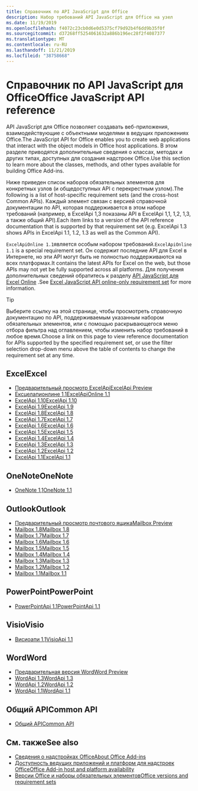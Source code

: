 ```yaml
---
title: Справочник по API JavaScript для Office
description: Набор требований API JavaScript для Office на узел
ms.date: 11/19/2019
ms.openlocfilehash: f4072c23cb0d6e0d5375cf79d92b4f6dd9b35f0f
ms.sourcegitcommit: d37268ff5254061632a886b196ec28f2f4087377
ms.translationtype: MT
ms.contentlocale: ru-RU
ms.lasthandoff: 11/21/2019
ms.locfileid: "38758668"
---
```

# <a name="office-javascript-api-reference"></a><span data-ttu-id="38e9c-103">Справочник по API JavaScript для Office</span><span class="sxs-lookup"><span data-stu-id="38e9c-103">Office JavaScript API reference</span></span>

<span data-ttu-id="38e9c-104">API JavaScript для Office позволяет создавать веб-приложения, взаимодействующие с объектными моделями в ведущих приложениях Office.</span><span class="sxs-lookup"><span data-stu-id="38e9c-104">The JavaScript API for Office enables you to create web applications that interact with the object models in Office host applications.</span></span> <span data-ttu-id="38e9c-105">В этом разделе приводятся дополнительные сведения о классах, методах и других типах, доступных для создания надстроек Office.</span><span class="sxs-lookup"><span data-stu-id="38e9c-105">Use this section to learn more about the classes, methods, and other types available for building Office Add-ins.</span></span>

<span data-ttu-id="38e9c-106">Ниже приведен список наборов обязательных элементов для конкретных узлов (и общедоступных API с перекрестным узлом).</span><span class="sxs-lookup"><span data-stu-id="38e9c-106">The following is a list of host-specific requirement sets (and the cross-host Common APIs).</span></span> <span data-ttu-id="38e9c-107">Каждый элемент связан с версией справочной документации по API, которая поддерживается в этом наборе требований (например, в ExcelApi 1,3 показаны API в ExcelApi 1,1, 1,2, 1,3, а также общий API).</span><span class="sxs-lookup"><span data-stu-id="38e9c-107">Each item links to a version of the API reference documentation that is supported by that requirement set (e.g. ExcelApi 1.3 shows APIs in ExcelApi 1.1, 1.2, 1.3 as well as the Common API).</span></span>

<span data-ttu-id="38e9c-108">`ExcelApiOnline 1.1`является особым набором требований.</span><span class="sxs-lookup"><span data-stu-id="38e9c-108">`ExcelApiOnline 1.1` is a special requirement set.</span></span> <span data-ttu-id="38e9c-109">Он содержит последние API для Excel в Интернете, но эти API могут быть не полностью поддерживаются на всех платформах.</span><span class="sxs-lookup"><span data-stu-id="38e9c-109">It contains the latest APIs for Excel on the web, but those APIs may not yet be fully supported across all platforms.</span></span> <span data-ttu-id="38e9c-110">Для получения дополнительных сведений обратитесь к разделу [API JavaScript для Excel Online](/office/dev/add-ins/reference/requirement-sets/excel-api-online-requirement-set) .</span><span class="sxs-lookup"><span data-stu-id="38e9c-110">See [Excel JavaScript API online-only requirement set](/office/dev/add-ins/reference/requirement-sets/excel-api-online-requirement-set) for more information.</span></span>

> [!TIP]
> <span data-ttu-id="38e9c-111">Выберите ссылку на этой странице, чтобы просмотреть справочную документацию по API, поддерживаемым указанным набором обязательных элементов, или с помощью раскрывающегося меню отбора фильтра над оглавлением, чтобы изменить набор требований в любое время.</span><span class="sxs-lookup"><span data-stu-id="38e9c-111">Choose a link on this page to view reference documentation for APIs supported by the specified requirement set, or use the filter selection drop-down menu above the table of contents to change the requirement set at any time.</span></span>

## <a name="excel"></a><span data-ttu-id="38e9c-112">Excel</span><span class="sxs-lookup"><span data-stu-id="38e9c-112">Excel</span></span>

- [<span data-ttu-id="38e9c-113">Предварительный просмотр ExcelApi</span><span class="sxs-lookup"><span data-stu-id="38e9c-113">ExcelApi Preview</span></span>](/javascript/api/excel?view=excel-js-preview)
- [<span data-ttu-id="38e9c-114">Ексцелапионлине 1,1</span><span class="sxs-lookup"><span data-stu-id="38e9c-114">ExcelApiOnline 1.1</span></span>](/javascript/api/excel?view=excel-js-online)
- [<span data-ttu-id="38e9c-115">ExcelApi 1.10</span><span class="sxs-lookup"><span data-stu-id="38e9c-115">ExcelApi 1.10</span></span>](/javascript/api/excel?view=excel-js-1.10)
- [<span data-ttu-id="38e9c-116">ExcelApi 1.9</span><span class="sxs-lookup"><span data-stu-id="38e9c-116">ExcelApi 1.9</span></span>](/javascript/api/excel?view=excel-js-1.9)
- [<span data-ttu-id="38e9c-117">ExcelApi 1.8</span><span class="sxs-lookup"><span data-stu-id="38e9c-117">ExcelApi 1.8</span></span>](/javascript/api/excel?view=excel-js-1.8)
- [<span data-ttu-id="38e9c-118">ExcelApi 1.7</span><span class="sxs-lookup"><span data-stu-id="38e9c-118">ExcelApi 1.7</span></span>](/javascript/api/excel?view=excel-js-1.7)
- [<span data-ttu-id="38e9c-119">ExcelApi 1.6</span><span class="sxs-lookup"><span data-stu-id="38e9c-119">ExcelApi 1.6</span></span>](/javascript/api/excel?view=excel-js-1.6)
- [<span data-ttu-id="38e9c-120">ExcelApi 1.5</span><span class="sxs-lookup"><span data-stu-id="38e9c-120">ExcelApi 1.5</span></span>](/javascript/api/excel?view=excel-js-1.5)
- [<span data-ttu-id="38e9c-121">ExcelApi 1.4</span><span class="sxs-lookup"><span data-stu-id="38e9c-121">ExcelApi 1.4</span></span>](/javascript/api/excel?view=excel-js-1.4)
- [<span data-ttu-id="38e9c-122">ExcelApi 1.3</span><span class="sxs-lookup"><span data-stu-id="38e9c-122">ExcelApi 1.3</span></span>](/javascript/api/excel?view=excel-js-1.3)
- [<span data-ttu-id="38e9c-123">ExcelApi 1.2</span><span class="sxs-lookup"><span data-stu-id="38e9c-123">ExcelApi 1.2</span></span>](/javascript/api/excel?view=excel-js-1.2)
- [<span data-ttu-id="38e9c-124">ExcelApi 1.1</span><span class="sxs-lookup"><span data-stu-id="38e9c-124">ExcelApi 1.1</span></span>](/javascript/api/excel?view=excel-js-1.1)

## <a name="onenote"></a><span data-ttu-id="38e9c-125">OneNote</span><span class="sxs-lookup"><span data-stu-id="38e9c-125">OneNote</span></span>

- [<span data-ttu-id="38e9c-126">OneNote 1,1</span><span class="sxs-lookup"><span data-stu-id="38e9c-126">OneNote 1.1</span></span>](/javascript/api/onenote?view=onenote-js-1.1)

## <a name="outlook"></a><span data-ttu-id="38e9c-127">Outlook</span><span class="sxs-lookup"><span data-stu-id="38e9c-127">Outlook</span></span>

- [<span data-ttu-id="38e9c-128">Предварительный просмотр почтового ящика</span><span class="sxs-lookup"><span data-stu-id="38e9c-128">Mailbox Preview</span></span>](/javascript/api/outlook?view=outlook-js-preview)
- [<span data-ttu-id="38e9c-129">Mailbox 1.8</span><span class="sxs-lookup"><span data-stu-id="38e9c-129">Mailbox 1.8</span></span>](/javascript/api/outlook?view=outlook-js-1.8)
- [<span data-ttu-id="38e9c-130">Mailbox 1.7</span><span class="sxs-lookup"><span data-stu-id="38e9c-130">Mailbox 1.7</span></span>](/javascript/api/outlook?view=outlook-js-1.7)
- [<span data-ttu-id="38e9c-131">Mailbox 1.6</span><span class="sxs-lookup"><span data-stu-id="38e9c-131">Mailbox 1.6</span></span>](/javascript/api/outlook?view=outlook-js-1.6)
- [<span data-ttu-id="38e9c-132">Mailbox 1.5</span><span class="sxs-lookup"><span data-stu-id="38e9c-132">Mailbox 1.5</span></span>](/javascript/api/outlook?view=outlook-js-1.5)
- [<span data-ttu-id="38e9c-133">Mailbox 1.4</span><span class="sxs-lookup"><span data-stu-id="38e9c-133">Mailbox 1.4</span></span>](/javascript/api/outlook?view=outlook-js-1.4)
- [<span data-ttu-id="38e9c-134">Mailbox 1.3</span><span class="sxs-lookup"><span data-stu-id="38e9c-134">Mailbox 1.3</span></span>](/javascript/api/outlook?view=outlook-js-1.3)
- [<span data-ttu-id="38e9c-135">Mailbox 1.2</span><span class="sxs-lookup"><span data-stu-id="38e9c-135">Mailbox 1.2</span></span>](/javascript/api/outlook?view=outlook-js-1.2)
- [<span data-ttu-id="38e9c-136">Mailbox 1.1</span><span class="sxs-lookup"><span data-stu-id="38e9c-136">Mailbox 1.1</span></span>](/javascript/api/outlook?view=outlook-js-1.1)

## <a name="powerpoint"></a><span data-ttu-id="38e9c-137">PowerPoint</span><span class="sxs-lookup"><span data-stu-id="38e9c-137">PowerPoint</span></span>

- [<span data-ttu-id="38e9c-138">PowerPointApi 1.1</span><span class="sxs-lookup"><span data-stu-id="38e9c-138">PowerPointApi 1.1</span></span>](/javascript/api/powerpoint?view=powerpoint-js-1.1)

## <a name="visio"></a><span data-ttu-id="38e9c-139">Visio</span><span class="sxs-lookup"><span data-stu-id="38e9c-139">Visio</span></span>

- [<span data-ttu-id="38e9c-140">Висиоапи 1,1</span><span class="sxs-lookup"><span data-stu-id="38e9c-140">VisioApi 1.1</span></span>](/javascript/api/visio?view=visio-js-1.1)

## <a name="word"></a><span data-ttu-id="38e9c-141">Word</span><span class="sxs-lookup"><span data-stu-id="38e9c-141">Word</span></span>

- [<span data-ttu-id="38e9c-142">Предварительная версия Word</span><span class="sxs-lookup"><span data-stu-id="38e9c-142">Word Preview</span></span>](/javascript/api/word?view=word-js-preview)
- [<span data-ttu-id="38e9c-143">WordApi 1.3</span><span class="sxs-lookup"><span data-stu-id="38e9c-143">WordApi 1.3</span></span>](/javascript/api/word?view=word-js-1.3)
- [<span data-ttu-id="38e9c-144">WordApi 1.2</span><span class="sxs-lookup"><span data-stu-id="38e9c-144">WordApi 1.2</span></span>](/javascript/api/word?view=word-js-1.2)
- [<span data-ttu-id="38e9c-145">WordApi 1.1</span><span class="sxs-lookup"><span data-stu-id="38e9c-145">WordApi 1.1</span></span>](/javascript/api/word?view=word-js-1.1)

## <a name="common-api"></a><span data-ttu-id="38e9c-146">Общий API</span><span class="sxs-lookup"><span data-stu-id="38e9c-146">Common API</span></span>

- [<span data-ttu-id="38e9c-147">Общий API</span><span class="sxs-lookup"><span data-stu-id="38e9c-147">Common API</span></span>](/javascript/api/office?view=common-js)

## <a name="see-also"></a><span data-ttu-id="38e9c-148">См. также</span><span class="sxs-lookup"><span data-stu-id="38e9c-148">See also</span></span>

- [<span data-ttu-id="38e9c-149">Сведения о надстройках Office</span><span class="sxs-lookup"><span data-stu-id="38e9c-149">About Office Add-ins</span></span>](/office/dev/add-ins/overview)
- [<span data-ttu-id="38e9c-150">Доступность ведущих приложений и платформ для надстроек Office</span><span class="sxs-lookup"><span data-stu-id="38e9c-150">Office Add-in host and platform availability</span></span>](/office/dev/add-ins/overview/office-add-in-availability)
- [<span data-ttu-id="38e9c-151">Версии Office и наборы обязательных элементов</span><span class="sxs-lookup"><span data-stu-id="38e9c-151">Office versions and requirement sets</span></span>](/office/dev/add-ins/develop/office-versions-and-requirement-sets)
